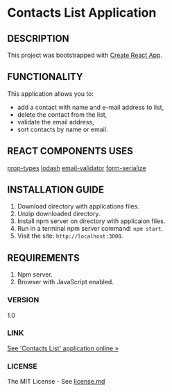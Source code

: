# Contacts List Application

## DESCRIPTION

This project was bootstrapped with [Create React App](https://github.com/facebookincubator/create-react-app).

## FUNCTIONALITY

This application allows you to:

- add a contact with name and e-mail address to list,
- delete the contact from the list,
- validate the email address,
- sort contacts by name or email.

## REACT COMPONENTS USES

[prop-types](https://www.npmjs.com/package/prop-types)
[lodash](https://www.npmjs.com/package/lodash)
[email-validator](https://www.npmjs.com/package/react-validation)
[form-serialize](https://www.npmjs.com/package/form-serialize)

## INSTALLATION GUIDE

1. Download directory with applications files.
2. Unzip downloaded directory.
3. Install npm server on directory with applicaion files.
5. Run in a terminal npm server command: `npm start`.
6. Visit the site: `http://localhost:3000`.

## REQUIREMENTS

1. Npm server.
2. Browser with JavaScript enabled.

### VERSION

1.0

### LINK

[See 'Contacts List' application online »](https://hajczek.github.io/Contacts-List/)

### LICENSE

The MIT License - See [license.md](https://github.com/hajczek/Neighborhood---Warsaw-Cultural-Map/blob/master/license/License.md)



